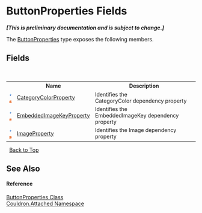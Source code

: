 # ButtonProperties Fields
 _**\[This is preliminary documentation and is subject to change.\]**_

The <a href="T_Couldron_Attached_ButtonProperties">ButtonProperties</a> type exposes the following members.


## Fields
&nbsp;<table><tr><th></th><th>Name</th><th>Description</th></tr><tr><td>![Public field](media/pubfield.gif "Public field")![Static member](media/static.gif "Static member")</td><td><a href="F_Couldron_Attached_ButtonProperties_CategoryColorProperty">CategoryColorProperty</a></td><td>
Identifies the CategoryColor&nbsp;dependency property</td></tr><tr><td>![Public field](media/pubfield.gif "Public field")![Static member](media/static.gif "Static member")</td><td><a href="F_Couldron_Attached_ButtonProperties_EmbeddedImageKeyProperty">EmbeddedImageKeyProperty</a></td><td>
Identifies the EmbeddedImageKey&nbsp;dependency property</td></tr><tr><td>![Public field](media/pubfield.gif "Public field")![Static member](media/static.gif "Static member")</td><td><a href="F_Couldron_Attached_ButtonProperties_ImageProperty">ImageProperty</a></td><td>
Identifies the Image&nbsp;dependency property</td></tr></table>&nbsp;
<a href="#buttonproperties-fields">Back to Top</a>

## See Also


#### Reference
<a href="T_Couldron_Attached_ButtonProperties">ButtonProperties Class</a><br /><a href="N_Couldron_Attached">Couldron.Attached Namespace</a><br />